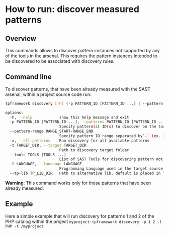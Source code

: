 # How to run: discover measured patterns

## Overview
This commands allows to discover pattern instances not supported by any of the tools in the arsenal. This requires the pattern instances intended to be discovered to be associated with discovery rules. 

## Command line
To discover patterns, that have been already measured with the SAST arsenal, within a project source code run:
```bash
tpframework discovery [-h] (-p PATTERN_ID [PATTERN_ID ...] | --pattern-range RANGE_START-RANGE_END | -a) -t TARGET_DIR [--tools TOOLS [TOOLS ...]] -l LANGUAGE [--tp-lib TP_LIB_DIR]

options:
  -h, --help            show this help message and exit
  -p PATTERN_ID [PATTERN_ID ...], --patterns PATTERN_ID [PATTERN_ID ...]
                        Specify pattern(s) ID(s) to discover on the target
  --pattern-range RANGE_START-RANGE_END
                        Specify pattern ID range separated by`-` (ex. 10-50)
  -a, --all-patterns    Run discovery for all available patterns
  -t TARGET_DIR, --target TARGET_DIR
                        Path to discovery target folder
  --tools TOOLS [TOOLS ...]
                        List of SAST Tools for discovering pattern not supported
  -l LANGUAGE, --language LANGUAGE
                        Programming Language used in the target source code
  --tp-lib TP_LIB_DIR   Path to alternative lib, default is placed in `./testability_patterns`
```

**Warning**: This command works only for those patterns that have been already measured.

## Example
Here a simple example that will run discovery for patterns 1 and 2 of the PHP catalog within the project `myproject`:
`tpframework discovery -p 1 2 -l PHP -t /myproject`

